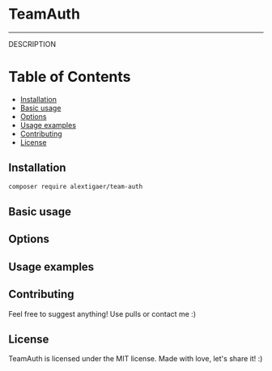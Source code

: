 # **TeamAuth**

---

DESCRIPTION

# **Table of Contents**

- [Installation](#installation)
- [Basic usage](#basic-usage)
- [Options](#options)
- [Usage examples](#usage-examples)
- [Contributing](#contributing)
- [License](#license)


## **Installation**

```sh
composer require alextigaer/team-auth
```

## **Basic usage**

## **Options**

## **Usage examples**

## **Contributing**

Feel free to suggest anything! Use pulls or contact me :)

## **License**

TeamAuth is licensed under the MIT license. Made with love, let's share it! :)
